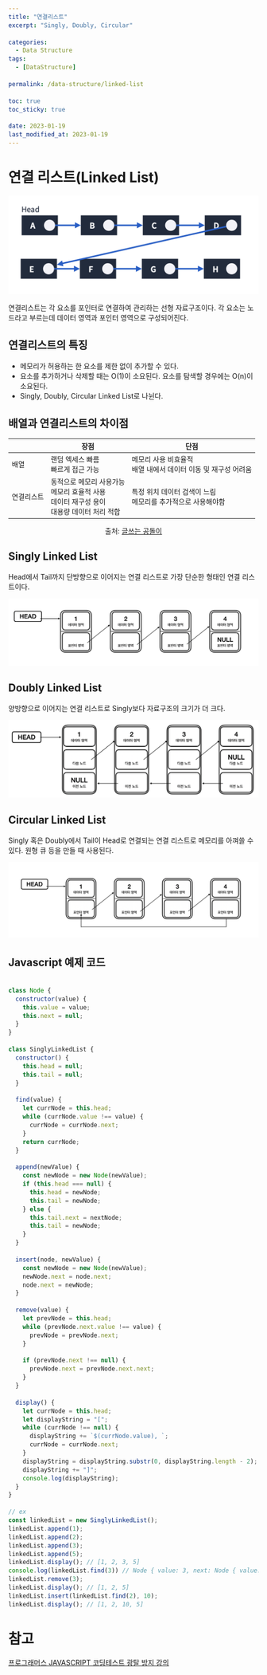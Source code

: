 ```yaml
---
title: "연결리스트"
excerpt: "Singly, Doubly, Circular"

categories:
  - Data Structure
tags:
  - [DataStructure]

permalink: /data-structure/linked-list

toc: true
toc_sticky: true

date: 2023-01-19
last_modified_at: 2023-01-19
---
```


# 연결 리스트(Linked List)

![Alt text](../../assets/images/posts_img/dataStructure/2023-01-19-linked1.png)

연결리스트는 각 요소를 포인터로 연결하여 관리하는 선형 자료구조이다. 각 요소는 노드라고 부르는데 데이터 영역과 포인터 영역으로 구성되어진다.

## 연결리스트의 특징

- 메모리가 허용하는 한 요소를 제한 없이 추가할 수 있다.
- 요소를 추가하거나 삭제할 때는 O(1)이 소요된다. 요소를 탐색할 경우에는 O(n)이 소요된다.
- Singly, Doubly, Circular Linked List로 나뉜다.

## 배열과 연결리스트의 차이점

||장점|단점|
|---|---|---|
|배열|랜덤 엑세스 빠름 <br> 빠르게 접근 가능 |메모리 사용 비효율적 <br> 배열 내에서 데이터 이동 및 재구성 어려움|
|연결리스트|동적으로 메모리 사용가능 <br> 메모리 효율적 사용 <br> 데이터 재구성 용이 <br> 대용량 데이터 처리 적합|특정 위치 데이터 검색이 느림 <br> 메모리를 추가적으로 사용해야함|


<p align="center">
  출처:
  <a href="https://sycho-lego.tistory.com/17"> 글쓰는 공돌이 </a>
</p> 


## Singly Linked List

Head에서 Tail까지 단방향으로 이어지는 연결 리스트로 가장 단순한 형태인 연결 리스트이다.

![Alt text](../../assets/images/posts_img/dataStructure/2023-01-19-linked2.png)


## Doubly Linked List

양방향으로 이어지는 연결 리스트로 Singly보다 자료구조의 크기가 더 크다.

![Alt text](../../assets/images/posts_img/dataStructure/2023-01-19-linked3.png)

## Circular Linked List

Singly 혹은 Doubly에서 Tail이 Head로 연결되는 연결 리스트로 메모리를 아껴쓸 수 있다. 원형 큐 등을 만들 때 사용된다.

![Alt text](../../assets/images/posts_img/dataStructure/2023-01-19-linked4.png)


## Javascript 예제 코드 

```javascript

class Node {
  constructor(value) {
    this.value = value;
    this.next = null;
  }
}

class SinglyLinkedList {
  constructor() {
    this.head = null;
    this.tail = null;
  }

  find(value) {
    let currNode = this.head;
    while (currNode.value !== value) {
      currNode = currNode.next;
    }
    return currNode;
  }

  append(newValue) {
    const newNode = new Node(newValue);
    if (this.head === null) {
      this.head = newNode;
      this.tail = newNode;
    } else {
      this.tail.next = nextNode;
      this.tail = newNode;
    }
  }

  insert(node, newValue) {
    const newNode = new Node(newValue);
    newNode.next = node.next;
    node.next = newNode;
  }

  remove(value) {
    let prevNode = this.head;
    while (prevNode.next.value !== value) {
      prevNode = prevNode.next;
    }

    if (prevNode.next !== null) {
      prevNode.next = prevNode.next.next;
    }
  }

  display() {
    let currNode = this.head;
    let displayString = "[";
    while (currNode !== null) {
      displayString += `$(currNode.value), `;
      currNode = currNode.next;
    }
    displayString = displayString.substr(0, displayString.length - 2);
    displayString += "]";
    console.log(displayString);
  }
}

// ex
const linkedList = new SinglyLinkedList();
linkedList.append(1);
linkedList.append(2);
linkedList.append(3);
linkedList.append(5);
linkedList.display(); // [1, 2, 3, 5]
console.log(linkedList.find(3)) // Node { value: 3, next: Node { value: 5, next: null } }
linkedList.remove(3);
linkedList.display(); // [1, 2, 5]
linkedList.insert(linkedList.find(2), 10);
linkedList.display(); // [1, 2, 10, 5]
```

# 참고

[프로그래머스 JAVASCRIPT 코딩테스트 광탈 방지 강의](https://school.programmers.co.kr/learn/courses/13213/13213-%EC%BD%94%EB%94%A9%ED%85%8C%EC%8A%A4%ED%8A%B8-%EA%B4%91%ED%83%88-%EB%B0%A9%EC%A7%80-a-to-z-javascript)